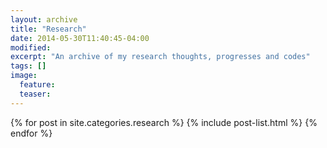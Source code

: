 ```yaml
---
layout: archive
title: "Research"
date: 2014-05-30T11:40:45-04:00
modified:
excerpt: "An archive of my research thoughts, progresses and codes"
tags: []
image:
  feature:
  teaser:
---
```


<div class="tiles">
{% for post in site.categories.research %}
  {% include post-list.html %}
{% endfor %}
</div><!-- /.tiles -->
